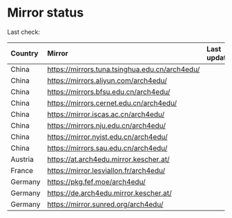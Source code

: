 <script src="./time.js"></script>
# Mirror status
Last check: <script type="text/javascript">localize(1720552596.9698725);</script>

|Country|Mirror|Last update|
|:------|:-----|:----------|
|China|https://mirrors.tuna.tsinghua.edu.cn/arch4edu/|<script type="text/javascript">localize(1720507616);</script>|
|China|https://mirrors.aliyun.com/arch4edu/|<script type="text/javascript">localize(1720507616);</script>|
|China|https://mirrors.bfsu.edu.cn/arch4edu/|<script type="text/javascript">localize(1720507616);</script>|
|China|https://mirrors.cernet.edu.cn/arch4edu/|<script type="text/javascript">localize(1720507616);</script>|
|China|https://mirror.iscas.ac.cn/arch4edu/|<script type="text/javascript">localize(1720507616);</script>|
|China|https://mirrors.nju.edu.cn/arch4edu/|<script type="text/javascript">localize(1720463665);</script>|
|China|https://mirror.nyist.edu.cn/arch4edu/|<script type="text/javascript">localize(1720507616);</script>|
|China|https://mirrors.sau.edu.cn/arch4edu/|<script type="text/javascript">localize(1720507616);</script>|
|Austria|https://at.arch4edu.mirror.kescher.at/|<script type="text/javascript">localize(1720507616);</script>|
|France|https://mirror.lesviallon.fr/arch4edu/|<script type="text/javascript">localize(1720507616);</script>|
|Germany|https://pkg.fef.moe/arch4edu/|<script type="text/javascript">localize(1720507616);</script>|
|Germany|https://de.arch4edu.mirror.kescher.at/|<script type="text/javascript">localize(1720507616);</script>|
|Germany|https://mirror.sunred.org/arch4edu/|<script type="text/javascript">localize(1720507616);</script>|

<script src="./tablefilter/tablefilter.js"></script>
<script src="./table.js"></script>